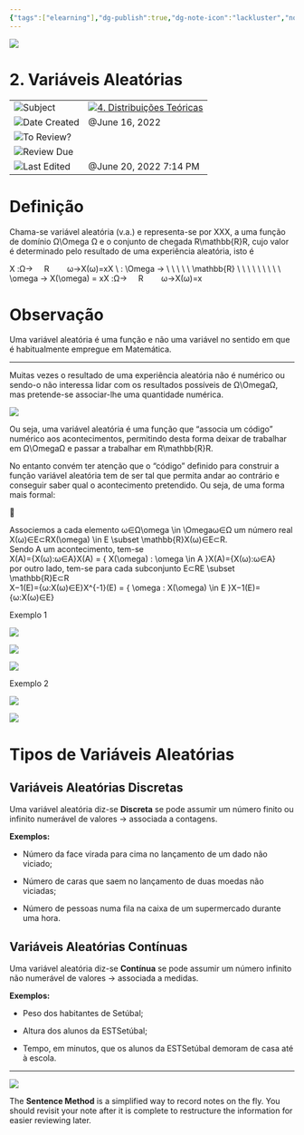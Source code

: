 ```yaml
---
{"tags":["elearning"],"dg-publish":true,"dg-note-icon":"lackluster","noteIcon":"lackluster","permalink":"/04-resources-material-para-zettel/elearning/2-variaveis-aleatorias/","dgPassFrontmatter":true,"created":"2025-10-16T10:22:01.618+01:00","updated":"2025-10-24T12:37:38.994+01:00"}
---
```

 

![](Dashboard/Attachments/icons_notes--sentence%209.png)

# 2. Variáveis Aleatórias

|   |   |
|---|---|
|![](Dashboard/Attachments/arrow-northeast_gray%201180.svg)Subject|[![](Dashboard/Attachments/icons_graduate%209.png)4. Distribuições Teóricas](../Subjects/4%20Distribui%C3%A7%C3%B5es%20Te%C3%B3ricas%209a10eaba10f74467ae7119be5e92ac2f.html)|
|![](Dashboard/Attachments/calendar_gray%201242.svg)Date Created|@June 16, 2022|
|![](Dashboard/Attachments/checkmark-square_gray%20661.svg)To Review?||
|![](Dashboard/Attachments/formula_gray%20480.svg)Review Due||
|![](Dashboard/Attachments/clock_gray%20112.svg)Last Edited|@June 20, 2022 7:14 PM|

# Definição

Chama-se variável aleatória (v.a.) e representa-se por XXX﻿, a uma função de domínio Ω\Omega Ω﻿ e o conjunto de chegada R\mathbb{R}R﻿, cujo valor é determinado pelo resultado de uma experiência aleatória, isto é

X :Ω→     R        ω→X(ω)=xX \ : \Omega → \ \ \ \ \ \mathbb{R} \\ \ \ \ \ \ \ \ \ \omega → X(\omega) = xX :Ω→     R        ω→X(ω)=x﻿

# Observação

Uma variável aleatória é uma função e não uma variável no sentido em que é habitualmente empregue em Matemática.

---

Muitas vezes o resultado de uma experiência aleatória não é numérico ou sendo-o não interessa lidar com os resultados possíveis de Ω\OmegaΩ﻿, mas pretende-se associar-lhe uma quantidade numérica.

[![](Dashboard/Attachments/2F72AD80-6512-4551-89F6-9251110BCFDD.jpeg)](2%20Vari%C3%A1veis%20Aleat%C3%B3rias/2F72AD80-6512-4551-89F6-9251110BCFDD.jpeg)

Ou seja, uma variável aleatória é uma função que “associa um código” numérico aos acontecimentos, permitindo desta forma deixar de trabalhar em Ω\OmegaΩ﻿ e passar a trabalhar em R\mathbb{R}R﻿.

No entanto convém ter atenção que o “código” definido para construir a função variável aleatória tem de ser tal que permita andar ao contrário e conseguir saber qual o acontecimento pretendido. Ou seja, de uma forma mais formal:

🧮

Associemos a cada elemento ω∈Ω\omega \in \Omegaω∈Ω﻿ um número real X(ω)∈E⊂RX(\omega) \in E \subset \mathbb{R}X(ω)∈E⊂R﻿.  
Sendo A um acontecimento, tem-se  
X(A)={X(ω):ω∈A}X(A) = \{ X(\omega) : \omega \in A \}X(A)={X(ω):ω∈A}﻿  
por outro lado, tem-se para cada subconjunto E⊂RE \subset \mathbb{R}E⊂R﻿  
X−1(E)={ω:X(ω)∈E}X^{-1}(E) = \{ \omega : X(\omega) \in E \}X−1(E)={ω:X(ω)∈E}﻿

Exemplo 1

[![](Dashboard/Attachments/02B17B9B-9490-42AC-AE69-2E5CA87D3492.jpeg)](2%20Vari%C3%A1veis%20Aleat%C3%B3rias/02B17B9B-9490-42AC-AE69-2E5CA87D3492.jpeg)

[![](Dashboard/Attachments/203E4127-B5D3-4519-95B8-ACFF04A9018E.jpeg)](2%20Vari%C3%A1veis%20Aleat%C3%B3rias/203E4127-B5D3-4519-95B8-ACFF04A9018E.jpeg)

[![](Dashboard/Attachments/1D1F63DB-2354-4315-8E2A-AD36A24CFC64.jpeg)](2%20Vari%C3%A1veis%20Aleat%C3%B3rias/1D1F63DB-2354-4315-8E2A-AD36A24CFC64.jpeg)

Exemplo 2

[![](Dashboard/Attachments/301DFA37-AB35-4E08-8A2A-29EEF0E87484.jpeg)](2%20Vari%C3%A1veis%20Aleat%C3%B3rias/301DFA37-AB35-4E08-8A2A-29EEF0E87484.jpeg)

[![](Dashboard/Attachments/2A889E60-AAA7-4AE0-A2ED-06EC95F96B8F.jpeg)](2%20Vari%C3%A1veis%20Aleat%C3%B3rias/2A889E60-AAA7-4AE0-A2ED-06EC95F96B8F.jpeg)

# Tipos de Variáveis Aleatórias

## Variáveis Aleatórias Discretas

Uma variável aleatória diz-se **Discreta** se pode assumir um número finito ou infinito numerável de valores → associada a contagens.

**Exemplos:**

- Número da face virada para cima no lançamento de um dado não viciado;

- Número de caras que saem no lançamento de duas moedas não viciadas;

- Número de pessoas numa fila na caixa de um supermercado durante uma hora.

## Variáveis Aleatórias Contínuas

Uma variável aleatória diz-se **Contínua** se pode assumir um número infinito não numerável de valores → associada a medidas.

**Exemplos:**

- Peso dos habitantes de Setúbal;

- Altura dos alunos da ESTSetúbal;

- Tempo, em minutos, que os alunos da ESTSetúbal demoram de casa até à escola.

---

![](Dashboard/Attachments/icons_questions%209.png)

The **Sentence Method** is a simplified way to record notes on the fly. You should revisit your note after it is complete to restructure the information for easier reviewing later.